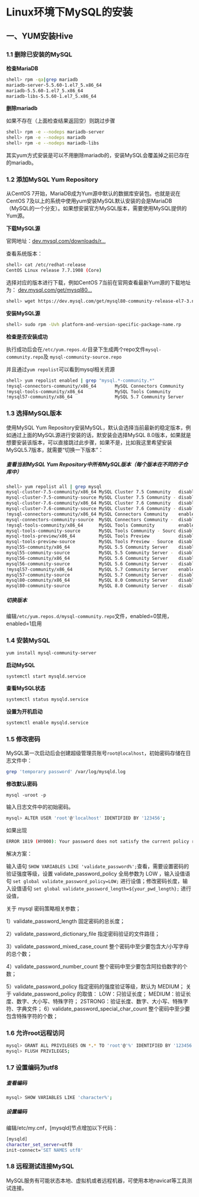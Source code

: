 # Linux环境下MySQL的安装

## 一、YUM安装Hive

### 1.1 删除已安装的MySQL

**检查MariaDB**

```sh
shell> rpm -qa|grep mariadb
mariadb-server-5.5.60-1.el7_5.x86_64
mariadb-5.5.60-1.el7_5.x86_64
mariadb-libs-5.5.60-1.el7_5.x86_64
```

**删除mariadb**

如果不存在（上面检查结果返回空）则跳过步骤

```sh
shell> rpm -e --nodeps mariadb-server
shell> rpm -e --nodeps mariadb
shell> rpm -e --nodeps mariadb-libs
```

其实yum方式安装是可以不用删除mariadb的，安装MySQL会覆盖掉之前已存在的mariadb。

### 1.2 添加MySQL Yum Repository

从CentOS 7开始，MariaDB成为Yum源中默认的数据库安装包。也就是说在CentOS 7及以上的系统中使用yum安装MySQL默认安装的会是MariaDB（MySQL的一个分支）。如果想安装官方MySQL版本，需要使用MySQL提供的Yum源。

**下载MySQL源**

官网地址：[dev.mysql.com/downloads/r…](https://dev.mysql.com/downloads/repo/yum/)

查看系统版本：

```sh
shell> cat /etc/redhat-release
CentOS Linux release 7.7.1908 (Core)
```

选择对应的版本进行下载，例如CentOS 7当前在官网查看最新Yum源的下载地址为： [dev.mysql.com/get/mysql80…](https://dev.mysql.com/get/mysql80-community-release-el7-3.noarch.rpm)

```sh
shell> wget https://dev.mysql.com/get/mysql80-community-release-el7-3.noarch.rpm
```

**安装MySQL源**

```sh
shell> sudo rpm -Uvh platform-and-version-specific-package-name.rp
```

**检查是否安装成功**

执行成功后会在`/etc/yum.repos.d/`目录下生成两个repo文件`mysql-community.repo`及 `mysql-community-source.repo`

并且通过`yum repolist`可以看到mysql相关资源

```sh
shell> yum repolist enabled | grep "mysql.*-community.*"
!mysql-connectors-community/x86_64       MySQL Connectors Community          141
!mysql-tools-community/x86_64            MySQL Tools Community               105
!mysql57-community/x86_64                MySQL 5.7 Community Server          404
```

### 1.3 选择MySQL版本

使用MySQL Yum Repository安装MySQL，默认会选择当前最新的稳定版本，例如通过上面的MySQL源进行安装的话，默安装会选择MySQL 8.0版本，如果就是想要安装该版本，可以直接跳过此步骤，如果不是，比如我这里希望安装MySQL5.7版本，就需要“切换一下版本”：

##### 查看当前MySQL Yum Repository中所有MySQL版本（每个版本在不同的子仓库中）

```sh
shell> yum repolist all | grep mysql
mysql-cluster-7.5-community/x86_64 MySQL Cluster 7.5 Community   disabled
mysql-cluster-7.5-community-source MySQL Cluster 7.5 Community - disabled
mysql-cluster-7.6-community/x86_64 MySQL Cluster 7.6 Community   disabled
mysql-cluster-7.6-community-source MySQL Cluster 7.6 Community - disabled
!mysql-connectors-community/x86_64 MySQL Connectors Community    enabled:    141
mysql-connectors-community-source  MySQL Connectors Community -  disabled
!mysql-tools-community/x86_64      MySQL Tools Community         enabled:    105
mysql-tools-community-source       MySQL Tools Community - Sourc disabled
mysql-tools-preview/x86_64         MySQL Tools Preview           disabled
mysql-tools-preview-source         MySQL Tools Preview - Source  disabled
mysql55-community/x86_64           MySQL 5.5 Community Server    disabled
mysql55-community-source           MySQL 5.5 Community Server -  disabled
mysql56-community/x86_64           MySQL 5.6 Community Server    disabled
mysql56-community-source           MySQL 5.6 Community Server -  disabled
!mysql57-community/x86_64          MySQL 5.7 Community Server    enabled:    404
mysql57-community-source           MySQL 5.7 Community Server -  disabled
mysql80-community/x86_64           MySQL 8.0 Community Server    disabled
mysql80-community-source           MySQL 8.0 Community Server -  disabled

```

##### 切换版本

编辑`/etc/yum.repos.d/mysql-community.repo`文件，enabled=0禁用，enabled=1启用

### 1.4 安装MySQL

```sh
yum install mysql-community-server
```

**启动MySQL**

```
systemctl start mysqld.service
```

**查看MySQL状态**

```sh
systemctl status mysqld.service
```

**设置为开机启动**

```sh
systemctl enable mysqld.service
```

### 1.5 修改密码

MySQL第一次启动后会创建超级管理员账号`root@localhost`，初始密码存储在日志文件中：

```sh
grep 'temporary password' /var/log/mysqld.log
```

**修改默认密码**

```
mysql -uroot -p
```

输入日志文件中的初始密码。

```sh
mysql> ALTER USER 'root'@'localhost' IDENTIFIED BY '123456';
```

如果出现

```sh
ERROR 1819 (HY000): Your password does not satisfy the current policy requirements
```

解决方案：

输入语句 `SHOW VARIABLES LIKE 'validate_password%';`查看，需要设置密码的验证强度等级，设置 validate_password_policy 全局参数为 LOW ，输入设值语句 `set global validate_password_policy=LOW;` 进行设值；修改密码长度，输入设值语句 ` set global validate_password_length=${your_pwd_length}; ` 进行设值，

关于 mysql 密码策略相关参数；

1）validate_password_length  固定密码的总长度；

2）validate_password_dictionary_file 指定密码验证的文件路径；

3）validate_password_mixed_case_count  整个密码中至少要包含大/小写字母的总个数；

4）validate_password_number_count  整个密码中至少要包含阿拉伯数字的个数；

5）validate_password_policy 指定密码的强度验证等级，默认为 MEDIUM；
				关于 validate_password_policy 的取值：
					LOW：只验证长度；
					MEDIUM：验证长度、数字、大小写、特殊字符；
					2STRONG：验证长度、数字、大小写、特殊字符、字典文件；
		6）validate_password_special_char_count 整个密码中至少要包含特殊字符的个数；

### 1.6 允许root远程访问

```sh
mysql> GRANT ALL PRIVILEGES ON *.* TO 'root'@'%' IDENTIFIED BY '123456' WITH GRANT OPTION;
mysql> FLUSH PRIVILEGES;
```

### 1.7 设置编码为utf8

##### 查看编码

```sh
mysql> SHOW VARIABLES LIKE 'character%';
```

##### 设置编码

编辑/etc/my.cnf，[mysqld]节点增加以下代码：

```sh
[mysqld]
character_set_server=utf8
init-connect='SET NAMES utf8'
```

### 1.8 远程测试连接MySQL

MySQL服务有可能状态本地、虚拟机或者远程机器，可使用本地navicat等工具测试连接。